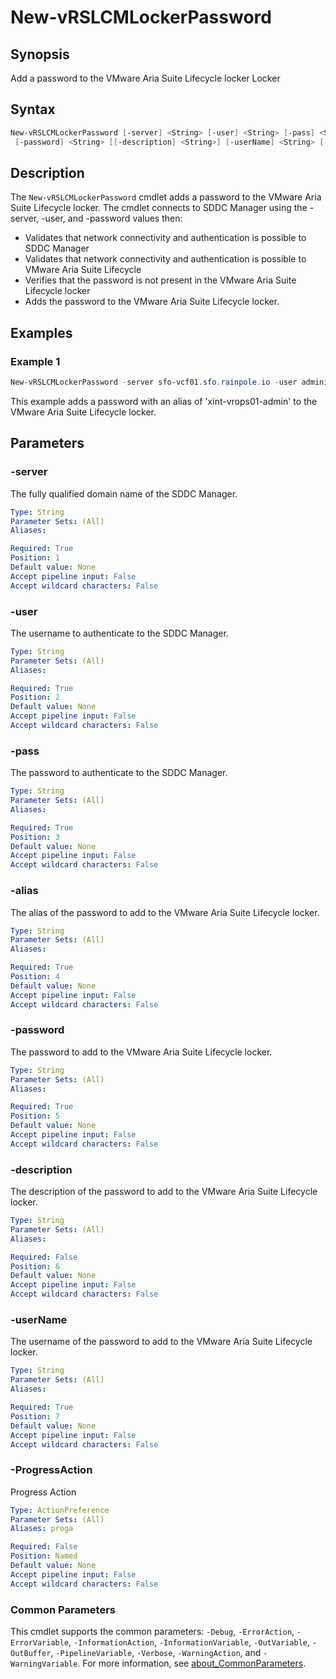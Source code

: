 # New-vRSLCMLockerPassword

## Synopsis

Add a password to the VMware Aria Suite Lifecycle locker Locker

## Syntax

```powershell
New-vRSLCMLockerPassword [-server] <String> [-user] <String> [-pass] <String> [-alias] <String>
 [-password] <String> [[-description] <String>] [-userName] <String> [-ProgressAction <ActionPreference>] [<CommonParameters>]
```

## Description

The `New-vRSLCMLockerPassword` cmdlet adds a password to the VMware Aria Suite Lifecycle locker.
The cmdlet connects to SDDC Manager using the -server, -user, and -password values then:

- Validates that network connectivity and authentication is possible to SDDC Manager
- Validates that network connectivity and authentication is possible to VMware Aria Suite Lifecycle
- Verifies that the password is not present in the VMware Aria Suite Lifecycle locker
- Adds the password to the VMware Aria Suite Lifecycle locker.

## Examples

### Example 1

```powershell
New-vRSLCMLockerPassword -server sfo-vcf01.sfo.rainpole.io -user administrator@vsphere.local -pass VMw@re1! -alias xint-vrops01-admin -password VMw@re1! -description "VMware Aria Operations Admin" -userName xint-vrops01-admin
```

This example adds a password with an alias of 'xint-vrops01-admin' to the VMware Aria Suite Lifecycle locker.

## Parameters

### -server

The fully qualified domain name of the SDDC Manager.

```yaml
Type: String
Parameter Sets: (All)
Aliases:

Required: True
Position: 1
Default value: None
Accept pipeline input: False
Accept wildcard characters: False
```

### -user

The username to authenticate to the SDDC Manager.

```yaml
Type: String
Parameter Sets: (All)
Aliases:

Required: True
Position: 2
Default value: None
Accept pipeline input: False
Accept wildcard characters: False
```

### -pass

The password to authenticate to the SDDC Manager.

```yaml
Type: String
Parameter Sets: (All)
Aliases:

Required: True
Position: 3
Default value: None
Accept pipeline input: False
Accept wildcard characters: False
```

### -alias

The alias of the password to add to the VMware Aria Suite Lifecycle locker.

```yaml
Type: String
Parameter Sets: (All)
Aliases:

Required: True
Position: 4
Default value: None
Accept pipeline input: False
Accept wildcard characters: False
```

### -password

The password to add to the VMware Aria Suite Lifecycle locker.

```yaml
Type: String
Parameter Sets: (All)
Aliases:

Required: True
Position: 5
Default value: None
Accept pipeline input: False
Accept wildcard characters: False
```

### -description

The description of the password to add to the VMware Aria Suite Lifecycle locker.

```yaml
Type: String
Parameter Sets: (All)
Aliases:

Required: False
Position: 6
Default value: None
Accept pipeline input: False
Accept wildcard characters: False
```

### -userName

The username of the password to add to the VMware Aria Suite Lifecycle locker.

```yaml
Type: String
Parameter Sets: (All)
Aliases:

Required: True
Position: 7
Default value: None
Accept pipeline input: False
Accept wildcard characters: False
```

### -ProgressAction

Progress Action

```yaml
Type: ActionPreference
Parameter Sets: (All)
Aliases: proga

Required: False
Position: Named
Default value: None
Accept pipeline input: False
Accept wildcard characters: False
```

### Common Parameters

This cmdlet supports the common parameters: `-Debug`, `-ErrorAction`, `-ErrorVariable`, `-InformationAction`, `-InformationVariable`, `-OutVariable`, `-OutBuffer`, `-PipelineVariable`, `-Verbose`, `-WarningAction`, and `-WarningVariable`. For more information, see [about_CommonParameters](http://go.microsoft.com/fwlink/?LinkID=113216).
